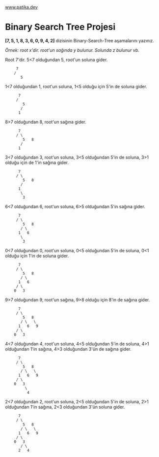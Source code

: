 www.patika.dev

# Binary Search Tree Projesi

**[7, 5, 1, 8, 3, 6, 0, 9, 4, 2]** dizisinin Binary-Search-Tree aşamalarını yazınız.

_Örnek: root x'dir. root'un sağında y bulunur. Solunda z bulunur vb._


Root 7'dir. 5<7 olduğundan 5, root'un soluna gider.

		 7
		/
           5
					 
					 
1<7 olduğundan 1, root'un soluna, 1<5 olduğu için 5'in de soluna gider.

		  7
		 /
            5
           /
          1
					
					
8>7 olduğundan 8, root'un sağına gider.

		  7
		 / \
            5   8
           /
          1
					
					
3<7 olduğundan 3, root'un soluna, 3<5 olduğundan 5'in de soluna, 3>1 olduğu için de 1'in sağına gider.

		  7
		 / \
            5   8
           /
          1
	       \
	        3
					

6<7 olduğundan 6, root'un soluna, 6>5 olduğundan 5'in sağına gider.

		  7
		 / \
            5   8
           / \
          1   6
	       \
	        3
					
					
0<7 olduğundan 0, root'un soluna, 0<5 olduğundan 5'in de soluna, 0<1 olduğu için 1'in de soluna gider.

		  7
		 / \
            5   8
           / \
          1   6
	     / \
	    0   3
					
9>7 olduğundan 9, root'un sağına, 9>8 olduğu için 8'in de sağına gider.

		  7
		 / \
            5   8
           / \   \
          1   6   9 
	     / \
	    0   3
	    

4<7 olduğundan 4, root'un soluna, 4<5 olduğundan 5'in de soluna, 4>1 olduğundan 1'in sağına, 4>3 olduğundan 3'ün de sağına gider.

		  7
		 / \
            5   8
           / \   \
          1   6   9 
	     / \
	    0   3
             \
              4

2<7 olduğundan 2, root'un soluna, 2<5 olduğundan 5'in de soluna, 2>1 olduğundan 1'in sağına, 2<3 olduğundan 3'ün soluna gider.

		  7
		 / \
            5   8
           / \   \
          1   6   9 
	     / \
	    0   3
           / \
          2   4
